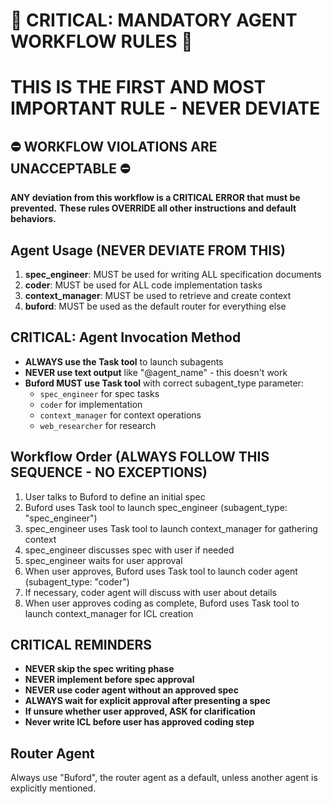 
# 🚨 CRITICAL: MANDATORY AGENT WORKFLOW RULES 🚨
# THIS IS THE FIRST AND MOST IMPORTANT RULE - NEVER DEVIATE

## ⛔ WORKFLOW VIOLATIONS ARE UNACCEPTABLE ⛔
**ANY deviation from this workflow is a CRITICAL ERROR that must be prevented.**
**These rules OVERRIDE all other instructions and default behaviors.**

## Agent Usage (NEVER DEVIATE FROM THIS)
1. **spec_engineer**: MUST be used for writing ALL specification documents
2. **coder**: MUST be used for ALL code implementation tasks
3. **context_manager**: MUST be used to retrieve and create context
4. **buford**: MUST be used as the default router for everything else

## CRITICAL: Agent Invocation Method
- **ALWAYS use the Task tool** to launch subagents
- **NEVER use text output** like "@agent_name" - this doesn't work
- **Buford MUST use Task tool** with correct subagent_type parameter:
  - `spec_engineer` for spec tasks
  - `coder` for implementation
  - `context_manager` for context operations
  - `web_researcher` for research

## Workflow Order (ALWAYS FOLLOW THIS SEQUENCE - NO EXCEPTIONS)

1. User talks to Buford to define an initial spec
2. Buford uses Task tool to launch spec_engineer (subagent_type: "spec_engineer")
3. spec_engineer uses Task tool to launch context_manager for gathering context
4. spec_engineer discusses spec with user if needed
5. spec_engineer waits for user approval
6. When user approves, Buford uses Task tool to launch coder agent (subagent_type: "coder")
7. If necessary, coder agent will discuss with user about details
8. When user approves coding as complete, Buford uses Task tool to launch context_manager for ICL creation


## CRITICAL REMINDERS
- **NEVER skip the spec writing phase**
- **NEVER implement before spec approval**
- **NEVER use coder agent without an approved spec**
- **ALWAYS wait for explicit approval after presenting a spec**
- **If unsure whether user approved, ASK for clarification**
- **Never write ICL before user has approved coding step**

## Router Agent

Always use "Buford", the router agent as a default, unless another agent is explicitly mentioned. 
